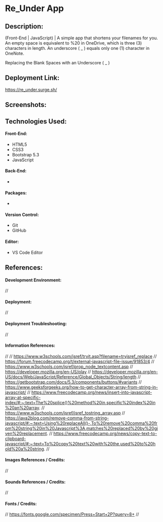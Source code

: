 # Re_Under App
## Description:
(Front-End | JavaScript) | A simple app that shortens your filenames for you. An empty space is equivalent to %20 in OneDrive, which is three (3) characters in length. An underscore ( _ ) equals only one (1) character in OneNote. 

Replacing the Blank Spaces with an Underscore ( _ )

## Deployment Link:
https://re_under.surge.sh/

## Screenshots:
<!-- ![Screenshot](LOCATION_OF_FILE) -->

## Technologies Used:
#### Front-End:
- HTML5
- CSS3
- Bootstrap 5.3
- JavaScript
#### Back-End:
- 
#### Packages:
- 
#### Version Control:
- Git
- GitHub
#### Editor:
- VS Code Editor

## References:
#### Development Environment:
//

#### Deployment:
// 

#### Deployment Troubleshooting:
// 

#### Information References:
// // https://www.w3schools.com/jsref/tryit.asp?filename=tryjsref_replace
// https://forum.freecodecamp.org/t/external-javascript-file-issue/91853/4
// https://www.w3schools.com/jsref/prop_node_textcontent.asp
// https://developer.mozilla.org/en-US/play
// https://developer.mozilla.org/en-US/docs/Web/JavaScript/Reference/Global_Objects/String/length
// https://getbootstrap.com/docs/5.3/components/buttons/#variants
// https://www.geeksforgeeks.org/how-to-get-character-array-from-string-in-javascript/
// https://www.freecodecamp.org/news/insert-into-javascript-array-at-specific-index/#:~:text=The%20splice()%20method%20in,specific%20index%20in%20an%20array.
// https://www.w3schools.com/jsref/jsref_tostring_array.asp
// https://java2blog.com/remove-comma-from-string-javascript/#:~:text=Using%20replaceAll()-,To%20remove%20comma%20from%20string%20in%20Javascript%3A,matches%20replaced%20by%20given%20replacement.
// https://www.freecodecamp.org/news/copy-text-to-clipboard-javascript/#:~:text=To%20copy%20text%20with%20the,used%20to%20hold%20a%20string.
// 

#### Images References / Credits:
//

#### Sounds References / Credits:
//

#### Fonts / Credits:
// https://fonts.google.com/specimen/Press+Start+2P?query=8+
// 